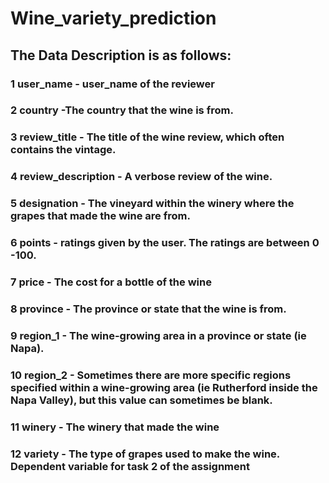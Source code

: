 # Wine_variety_prediction
## The Data Description is as follows:
### 1	user_name - user_name of the reviewer
### 2	country -The country that the wine is from.
### 3	review_title - The title of the wine review, which often contains the vintage.
### 4	review_description - A verbose review of the wine.
### 5	designation - The vineyard within the winery where the grapes that made the wine are from.
### 6	points - ratings given by the user. The ratings are between 0 -100.
### 7	price - The cost for a bottle of the wine
### 8	province - The province or state that the wine is from.
### 9	region_1 - The wine-growing area in a province or state (ie Napa).
### 10 region_2 - Sometimes there are more specific regions specified within a wine-growing area (ie Rutherford inside the Napa Valley), but this value can sometimes be blank.
### 11 winery - The winery that made the wine
### 12 variety - The type of grapes used to make the wine. Dependent variable for task 2 of the assignment
